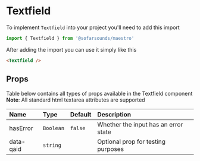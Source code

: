 # Textfield

To implement `Textfield` into your project you'll need to add this import
```js
import { Textfield } from '@sofarsounds/maestro'
```

After adding the import you can use it simply like this
```html
<Textfield />
```

## Props
Table below contains all types of props available in the Textfield component  
**Note**: All standard html textarea attributes are supported

| Name          | Type          | Default         | Description                      |
| :------------ | :-----        | :-------------- | :------------------------------- |
| hasError      | `Boolean`     | `false`         | Whether the input has an error state
| data-qaid     | `string`      |                 | Optional prop for testing purposes


